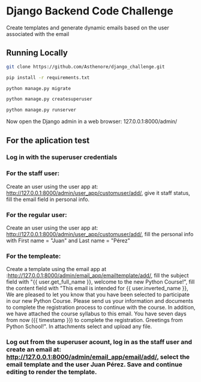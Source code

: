 # Django Backend Code Challenge
Create templates and generate dynamic emails based on the user associated with the email

## Running Locally

```bash
git clone https://github.com/Asthenore/django_challenge.git
```

```bash
pip install -r requirements.txt
```

```bash
python manage.py migrate
```

```bash
python manage.py createsuperuser
```

```bash
python manage.py runserver
```

Now open the Django admin in a web browser: 127.0.0.1:8000/admin/

## For the aplication test

### Log in with the superuser credentials
### For the staff user: 
Create an user using the user app at: http://127.0.0.1:8000/admin/user_app/customuser/add/, give it staff status, fill the email field in personal info. 
### For the regular user: 
Create an user using the user app at: http://127.0.0.1:8000/admin/user_app/customuser/add/, fill the personal info with First name = "Juan" and Last name = "Pérez"

### For the templeate: 
Create a template using the email app at :http://127.0.0.1:8000/admin/email_app/emailtemplate/add/, fill the subject field with "{{ user.get_full_name }}, welcome to the new Python Course!", fill the content field with "This email is intended for {{ user.inverted_name }},
We are pleased to let you know that you have been selected to participate in our
new Python Course. Please send us your information and documents to
complete the registration process to continue with the course. In addition, we
have attached the course syllabus to this email.
You have seven days from now ({{ timestamp }}) to complete the registration.
Greetings from Python School!". In attachments select and upload any file.

### Log out from the superuser acount, log in as the staff user and create an email at: http://127.0.0.1:8000/admin/email_app/email/add/, select the email template and the user Juan Pérez. Save and continue editing to render the template.
